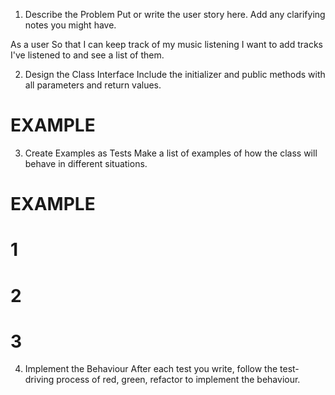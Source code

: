 1. Describe the Problem
Put or write the user story here. Add any clarifying notes you might have.

As a user
So that I can keep track of my music listening
I want to add tracks I've listened to and see a list of them.


2. Design the Class Interface
Include the initializer and public methods with all parameters and return values.

# EXAMPLE


3. Create Examples as Tests
Make a list of examples of how the class will behave in different situations.

# EXAMPLE

# 1


# 2


# 3


4. Implement the Behaviour
After each test you write, follow the test-driving process of red, green, refactor to implement the behaviour.


